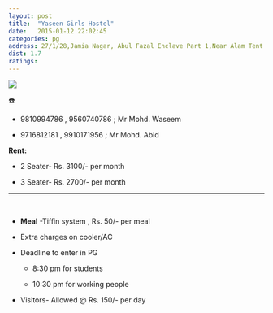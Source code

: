 ```yaml
---
layout: post
title:  "Yaseen Girls Hostel"
date:   2015-01-12 22:02:45
categories: pg
address: 27/1/28,Jamia Nagar, Abul Fazal Enclave Part 1,Near Alam Tent House, New Delhi, Delhi 110025
dist: 1.7
ratings:
---
```


<a href="https://www.google.co.in/maps/place/Manha+Girl+Hostel/@28.562619,77.290531,17z/data=!3m1!4b1!4m2!3m1!1s0x390ce474c1388f19:0x4fce385ecea0557b?hl=en">
        <img src="https://maps.googleapis.com/maps/api/staticmap?visible=Jamia+Millia+Islamia&size=640x300&scale=2&maptype=roadmap&markers=%7Ccolor:red%7Clabel:Y%7C28.560543, 77.292872&markers=size:mid|color:green%7Clabel:FET%7C28.5606083,77.2790183&markers=size:mid|color:green%7Clabel:FET%7C28.561075,77.280960&path=color:0x0000ff|weight:3|28.561259, 77.279268|28.561580, 77.279719|28.561014, 77.279633|28.561071, 77.280448|28.561052, 77.281285|28.561014, 77.282229|28.561052, 77.283087|28.561429, 77.284032|28.561825, 77.284718|28.562013, 77.285684|28.562315, 77.286392|28.562296, 77.287186|28.562315, 77.288001|28.562390, 77.288774|28.562428, 77.289503|28.562541, 77.290276|28.562503, 77.290898|28.562541, 77.291499|28.562258, 77.291971|28.562051, 77.292400|28.561768, 77.292958|28.561655, 77.292486|28.561373, 77.292379|28.560996, 77.292593|28.560543, 77.292872">
</a>

:phone:

* 9810994786 , 9560740786 ; Mr Mohd. Waseem

* 9716812181 , 9910171956 ; Mr Mohd. Abid


**Rent:**

* 2 Seater- Rs. 3100/- per month

* 3 Seater- Rs. 2700/- per month


<hr><br>

*  **Meal** -Tiffin system , Rs. 50/- per meal

* Extra charges on cooler/AC

*  Deadline to enter in PG

    * 8:30 pm for students

    *  10:30 pm for working people

* Visitors- Allowed @ Rs. 150/- per day